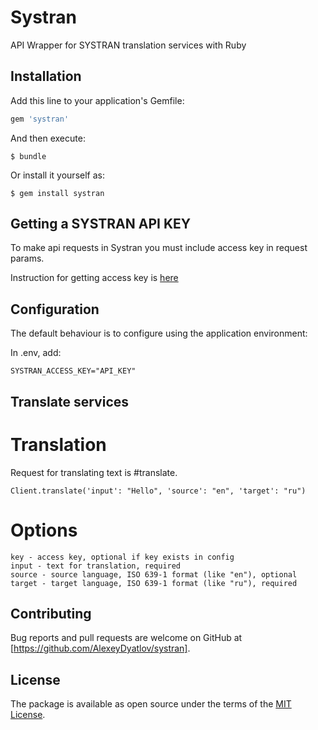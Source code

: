 # Systran

API Wrapper for SYSTRAN translation services with Ruby

## Installation

Add this line to your application's Gemfile:

```ruby
gem 'systran'
```

And then execute:

    $ bundle

Or install it yourself as:

    $ gem install systran

## Getting a SYSTRAN API KEY
To make api requests in Systran you must include access key in request params.

Instruction for getting access key is [here](https://platform.systran.net/index)

## Configuration
The default behaviour is to configure using the application environment:

In .env, add:

```
SYSTRAN_ACCESS_KEY="API_KEY"
```

## Translate services
# Translation
Request for translating text is #translate.

```
Client.translate('input': "Hello", 'source': "en", 'target': "ru")
```
# Options
```
key - access key, optional if key exists in config
input - text for translation, required
source - source language, ISO 639-1 format (like "en"), optional
target - target language, ISO 639-1 format (like "ru"), required
```
## Contributing
Bug reports and pull requests are welcome on GitHub at [https://github.com/AlexeyDyatlov/systran].

## License
The package is available as open source under the terms of the [MIT License](http://opensource.org/licenses/MIT).

